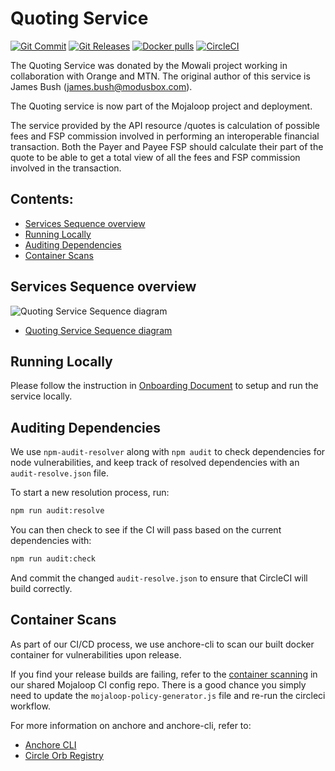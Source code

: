 # Quoting Service
[![Git Commit](https://img.shields.io/github/last-commit/mojaloop/quoting-service.svg?style=flat)](https://github.com/mojaloop/quoting-service/commits/master)
[![Git Releases](https://img.shields.io/github/release/mojaloop/quoting-service.svg?style=flat)](https://github.com/mojaloop/quoting-service/releases)
[![Docker pulls](https://img.shields.io/docker/pulls/mojaloop/quoting-service.svg?style=flat)](https://hub.docker.com/r/mojaloop/quoting-service)
[![CircleCI](https://circleci.com/gh/mojaloop/quoting-service.svg?style=svg)](https://app.circleci.com/pipelines/github/mojaloop/quoting-service)

The Quoting Service was donated by the Mowali project working in collaboration with Orange and MTN. The original author of this service is James Bush (james.bush@modusbox.com).

The Quoting service is now part of the Mojaloop project and deployment.

The service provided by the API resource /quotes is calculation of possible fees and FSP commission involved in performing an interoperable financial transaction. 
Both the Payer and Payee FSP should calculate their part of the quote to be able to get a total view of all the fees and FSP commission involved in the transaction.

## Contents:

- [Services Sequence overview](#services-sequence-overview)
- [Running Locally](#running-locally)
- [Auditing Dependencies](#auditing-dependencies)
- [Container Scans](#container-scans)

## Services Sequence overview

![Quoting Service Sequence diagram](diagrams/quotingServiceSequences.svg)

* [Quoting Service Sequence diagram](diagrams/quotingServiceSequences.puml)

## Running Locally

Please follow the instruction in [Onboarding Document](onboarding.md) to setup and run the service locally.

## Auditing Dependencies

We use `npm-audit-resolver` along with `npm audit` to check dependencies for node vulnerabilities, and keep track of resolved dependencies with an `audit-resolve.json` file.

To start a new resolution process, run:
```bash
npm run audit:resolve
```

You can then check to see if the CI will pass based on the current dependencies with:
```bash
npm run audit:check
```

And commit the changed `audit-resolve.json` to ensure that CircleCI will build correctly.

## Container Scans

As part of our CI/CD process, we use anchore-cli to scan our built docker container for vulnerabilities upon release.

If you find your release builds are failing, refer to the [container scanning](https://github.com/mojaloop/ci-config#container-scanning) in our shared Mojaloop CI config repo. There is a good chance you simply need to update the `mojaloop-policy-generator.js` file and re-run the circleci workflow.

For more information on anchore and anchore-cli, refer to:
- [Anchore CLI](https://github.com/anchore/anchore-cli)
- [Circle Orb Registry](https://circleci.com/orbs/registry/orb/anchore/anchore-engine)

